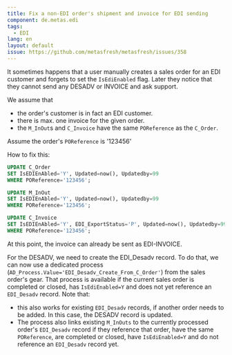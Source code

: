 ```yaml
---
title: Fix a non-EDI order's shipment and invoice for EDI sending
component: de.metas.edi
tags:
  - EDI
lang: en
layout: default
issue: https://github.com/metasfresh/metasfresh/issues/358
---
```


It sometimes happens that a user manually creates a sales order for an EDI customer and forgets to set the `IsEdiEnabled` flag.
Later they notice that they cannot send any DESADV or INVOICE and ask support.

We assume that
- the order's customer is in fact an EDI customer.
- there is max. one invoice for the given order.
- the `M_InOut`s and `C_Invoice` have the same `POReference` as the `C_Order`.

Assume the order's `POReference` is '123456'

How to fix this:

```sql
UPDATE C_Order
SET IsEDIEnAbled='Y', Updated=now(), Updatedby=99
WHERE POReference='123456';

UPDATE M_InOut
SET IsEDIEnAbled='Y', Updated=now(), Updatedby=99
WHERE POReference='123456';

UPDATE C_Invoice
SET IsEDIEnAbled='Y', EDI_ExportStatus='P', Updated=now(), Updatedby=99
WHERE POReference='123456';
```

At this point, the invoice can already be sent as EDI-INVOICE.

For the DESADV, we need to create the EDI_Desadv record. To do that, we can now use a dedicated process (`AD_Process.Value='EDI_Desadv_Create_From_C_Order'`) from the sales order's gear.
That process is available if the current sales order is completed or closed, has `IsEdiEnabled=Y` and does not yet reference an `EDI_Desadv` record.
Note that:
- this also works for existing `EDI_Desadv` records, if another order needs to be added. In this case, the DESADV record is updated.
- The process also links existing `M_InOuts` to the currently processed order's `EDI_Desadv` record if they reference that order, have the same `POReference`, are completed or closed, have `IsEdiEnabled=Y` and do not reference an `EDI_Desadv` record yet.
